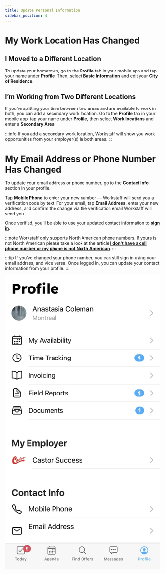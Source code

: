 ```yaml
---
title: Update Personal Information
sidebar_position: 4
---
```


# My Work Location Has Changed
## I Moved to a Different Location

To update your hometown, go to the **Profile** tab in your mobile app and tap your name under **Profile**.
Then, select **Basic Information** and edit your **City of Residence**.

## I’m Working from Two Different Locations

If you’re splitting your time between two areas and are available to work in both, you can add a secondary work location.
Go to the **Profile** tab in your mobile app, tap your name under **Profile**, then select **Work locations** and enter a **Secondary Area**.

:::info
If you add a secondary work location, Workstaff will show you work opportunities from your employer(s) in both areas.
:::

# My Email Address or Phone Number Has Changed

To update your email address or phone number, go to the **Contact Info** section in your profile. 

Tap **Mobile Phone** to enter your new number — Workstaff will send you a verification code by text. 
For your email, tap **Email Address**, enter your new address, and confirm the change via the verification email Workstaff will send you. 

Once verified, you’ll be able to use your updated contact information to [**sign in**](../getting-started.md#sign-in).

:::note
Workstaff only supports North American phone numbers. 
If yours is not North American please take a look at the article [**I don't have a cell phone number or my phone is not North American**](./login.md#i-dont-have-a-cell-phone-number-or-my-phone-is-not-north-american).
:::

:::tip
If you’ve changed your phone number, you can still sign in using your email address, and vice versa. 
Once logged in, you can update your contact information from your profile.
:::

![Informations personnelles](images/personal-info.png)